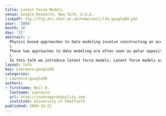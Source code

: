 ```yaml
---
title: Latent Force Models
venue: Google Research, New York, U.S.A.
linkpdf: ftp://ftp.dcs.shef.ac.uk/home/neil/lfm_google09.pdf
year: '2009'
month: 10
day: '21'
abstract: |-
  Physics based approaches to data modeling involve constructing an accurate mechanistic model of data, often based on differential equations. Machine learning approaches are typically data driven— perhaps through regularized function approximation.\
  \
  These two approaches to data modeling are often seen as polar opposites, but in reality they are two different ends to a spectrum of approaches we might take.\
  \
  In this talk we introduce latent force models. Latent force models are a new approach to data representation that model data through unknown forcing functions that drive differential equation models. By treating the unknown forcing functions with Gaussian process priors we can create probabilistic models that exhibit particular physical characteristics of interest, for example, in dynamical systems resonance and inertia. This allows us to perform a synthesis of the data driven and physical modeling paradigms. We will show applications of these models in systems biology and modelling of human motion capture data.
layout: talk
key: Lawrence:google09
categories:
- Lawrence:google09
authors:
- firstname: Neil D.
  lastname: Lawrence
  url: http://inverseprobability.com
  institute: University of Sheffield
published: 2009-10-21
---
```

